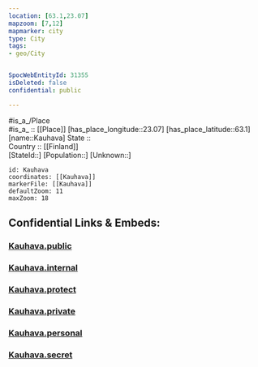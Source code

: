 ```yaml
---
location: [63.1,23.07] 
mapzoom: [7,12] 
mapmarker: city 
type: City
tags:
- geo/City


SpocWebEntityId: 31355
isDeleted: false
confidential: public

---
```

#is_a_/Place  
#is_a_ :: [[Place]] 
[has_place_longitude::23.07] 
[has_place_latitude::63.1] 
[name::Kauhava] 
State ::  
Country :: [[Finland]]  
[StateId::] 
[Population::] 
[Unknown::] 


```leaflet
id: Kauhava
coordinates: [[Kauhava]] 
markerFile: [[Kauhava]] 
defaultZoom: 11 
maxZoom: 18
```


## Confidential Links & Embeds: 

### [Kauhava.public](/_public/\Earth\Continent\Europe\Europe~North\Finland\Provinces~Finland\Western_Finland\counties~Western_Finland\Ostrobothnia~South\CityKauhava.public.md) 

### [Kauhava.internal](/_internal/\Earth\Continent\Europe\Europe~North\Finland\Provinces~Finland\Western_Finland\counties~Western_Finland\Ostrobothnia~South\CityKauhava.internal.md) 

### [Kauhava.protect](/_protect/\Earth\Continent\Europe\Europe~North\Finland\Provinces~Finland\Western_Finland\counties~Western_Finland\Ostrobothnia~South\CityKauhava.protect.md) 

### [Kauhava.private](/_private/\Earth\Continent\Europe\Europe~North\Finland\Provinces~Finland\Western_Finland\counties~Western_Finland\Ostrobothnia~South\CityKauhava.private.md) 

### [Kauhava.personal](/_personal/\Earth\Continent\Europe\Europe~North\Finland\Provinces~Finland\Western_Finland\counties~Western_Finland\Ostrobothnia~South\CityKauhava.personal.md) 

### [Kauhava.secret](/_secret/\Earth\Continent\Europe\Europe~North\Finland\Provinces~Finland\Western_Finland\counties~Western_Finland\Ostrobothnia~South\CityKauhava.secret.md)


